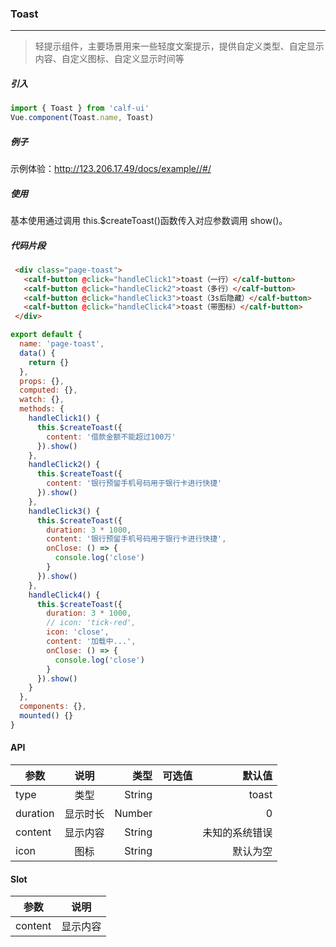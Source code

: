 ### Toast

---

> 轻提示组件，主要场景用来一些轻度文案提示，提供自定义类型、自定显示内容、自定义图标、自定义显示时间等

##### 引入

```javascript
import { Toast } from 'calf-ui'
Vue.component(Toast.name, Toast)
```

##### 例子

示例体验：http://123.206.17.49/docs/example//#/

##### 使用

基本使用通过调用 this.$createToast()函数传入对应参数调用 show()。

##### 代码片段

```html
 <div class="page-toast">
   <calf-button @click="handleClick1">toast（一行）</calf-button>
   <calf-button @click="handleClick2">toast（多行）</calf-button>
   <calf-button @click="handleClick3">toast（3s后隐藏）</calf-button>
   <calf-button @click="handleClick4">toast（带图标）</calf-button>
 </div>
```

```javascript
export default {
  name: 'page-toast',
  data() {
    return {}
  },
  props: {},
  computed: {},
  watch: {},
  methods: {
    handleClick1() {
      this.$createToast({
        content: '借款金额不能超过100万'
      }).show()
    },
    handleClick2() {
      this.$createToast({
        content: '银行预留手机号码用于银行卡进行快捷'
      }).show()
    },
    handleClick3() {
      this.$createToast({
        duration: 3 * 1000,
        content: '银行预留手机号码用于银行卡进行快捷',
        onClose: () => {
          console.log('close')
        }
      }).show()
    },
    handleClick4() {
      this.$createToast({
        duration: 3 * 1000,
        // icon: 'tick-red',
        icon: 'close',
        content: '加载中...',
        onClose: () => {
          console.log('close')
        }
      }).show()
    }
  },
  components: {},
  mounted() {}
}
```

#### API

| 参数     |   说明   |   类型 | 可选值 |         默认值 |
| -------- | :------: | -----: | -----: | -------------: |
| type     |   类型   | String |        |          toast |
| duration | 显示时长 | Number |        |              0 |
| content  | 显示内容 | String |        | 未知的系统错误 |
| icon     |   图标   | String |        |       默认为空 |

#### Slot

| 参数    |   说明   |
| ------- | :------: |
| content | 显示内容 |
